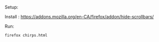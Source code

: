 Setup:

Install : https://addons.mozilla.org/en-CA/firefox/addon/hide-scrollbars/

Run:

`firefox chirps.html`
